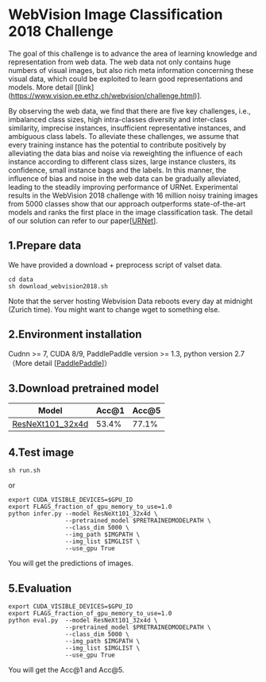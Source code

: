# WebVision Image Classification 2018 Challenge 
The goal of this challenge is to advance the area of learning knowledge and representation from web data. The web data not only contains huge numbers of visual images, but also rich meta information concerning these visual data, which could be exploited to learn good representations and models. 
More detail [[link] (https://www.vision.ee.ethz.ch/webvision/challenge.html)].

By observing the web data, we find that there are five key challenges, i.e., imbalanced class sizes, high intra-classes diversity and inter-class similarity, imprecise instances,
insufficient representative instances, and ambiguous class labels. To alleviate these challenges, we assume that every training instance has
the potential to contribute positively by alleviating the data bias and noise via reweighting the influence of each instance according to different
class sizes, large instance clusters, its confidence, small instance bags and the labels. In this manner, the influence of bias and noise in the
web data can be gradually alleviated, leading to the steadily improving performance of URNet. Experimental results in the WebVision 2018
challenge with 16 million noisy training images from 5000 classes show that our approach outperforms state-of-the-art models and ranks the first
place in the image classification task. The detail of our solution can refer to our paper[[URNet](https://arxiv.org/abs/1811.00700)].

## 1.Prepare data
We have provided a download + preprocess script of valset data.
```
cd data
sh download_webvision2018.sh
```
Note that the server hosting Webvision Data reboots every day at midnight (Zurich time). You might want to change wget to something else. 

## 2.Environment installation
Cudnn >= 7, CUDA 8/9, PaddlePaddle version >= 1.3, python version 2.7 （More detail [[PaddlePaddle](https://github.com/paddlepaddle/paddle)]）

## 3.Download pretrained model
| Model | Acc@1 | Acc@5
| - | - | -
| [ResNeXt101_32x4d](https://paddlemodels.bj.bcebos.com/webvision/ResNeXt101_32x4d_Released.tar.gz) | 53.4% | 77.1%

## 4.Test image 
```
sh run.sh
```
or
```
export CUDA_VISIBLE_DEVICES=$GPU_ID
export FLAGS_fraction_of_gpu_memory_to_use=1.0
python infer.py --model ResNeXt101_32x4d \
                --pretrained_model $PRETRAINEDMODELPATH \
                --class_dim 5000 \
                --img_path $IMGPATH \
                --img_list $IMGLIST \
                --use_gpu True
```

You will get the predictions of images.
## 5.Evaluation
```
export CUDA_VISIBLE_DEVICES=$GPU_ID
export FLAGS_fraction_of_gpu_memory_to_use=1.0
python eval.py  --model ResNeXt101_32x4d \
                --pretrained_model $PRETRAINEDMODELPATH \
                --class_dim 5000 \
                --img_path $IMGPATH \
                --img_list $IMGLIST \
                --use_gpu True

```
You will get the Acc@1 and Acc@5.

